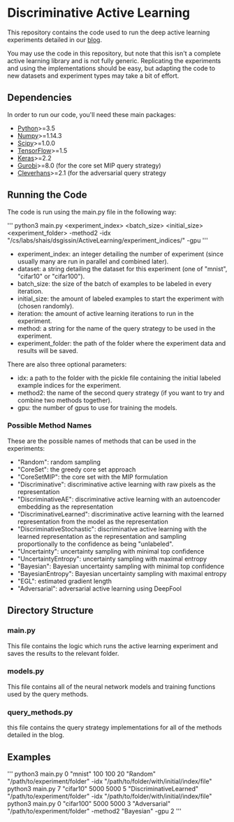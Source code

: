# Discriminative Active Learning

This repository contains the code used to run the deep active learning experiments detailed in our [blog](https://dsgissin.github.io/DiscriminativeActiveLearning/).

You may use the code in this repository, but note that this isn't a complete active learning library and is not fully generic. Replicating the experiments and using the implementations should be easy, but adapting the code to new datasets and experiment types may take a bit of effort.

## Dependencies

In order to run our code, you'll need these main packages:

- [Python](https://www.python.org/)>=3.5
- [Numpy](http://www.numpy.org/)>=1.14.3
- [Scipy](https://www.scipy.org/)>=1.0.0
- [TensorFlow](https://www.tensorflow.org/)>=1.5
- [Keras](https://keras.io/)>=2.2
- [Gurobi](http://www.gurobi.com/documentation/)>=8.0 (for the core set MIP query strategy)
- [Cleverhans](https://github.com/tensorflow/cleverhans)>=2.1 (for the adversarial query strategy

## Running the Code

The code is run using the main.py file in the following way:

'''
python3 main.py <experiment_index> <dataset> <batch_size> <initial_size> <iterations> <method> <experiment_folder> -method2 <method2> -idx "/cs/labs/shais/dsgissin/ActiveLearning/experiment_indices/" -gpu <gpus>
'''

- experiment_index: an integer detailing the number of experiment (since usually many are run in parallel and combined later).
- dataset: a string detailing the dataset for this experiment (one of "mnist", "cifar10" or "cifar100").
- batch_size: the size of the batch of examples to be labeled in every iteration.
- initial_size: the amount of labeled examples to start the experiment with (chosen randomly).
- iteration: the amount of active learning iterations to run in the experiment.
- method: a string for the name of the query strategy to be used in the experiment.
- experiment_folder: the path of the folder where the experiment data and results will be saved.

There are also three optional parameters:
- idx: a path to the folder with the pickle file containing the initial labeled example indices for the experiment.
- method2: the name of the second query strategy (if you want to try and combine two methods together).
- gpu: the number of gpus to use for training the models.

### Possible Method Names
These are the possible names of methods that can be used in the experiments:
- "Random": random sampling
- "CoreSet": the greedy core set approach
- "CoreSetMIP": the core set with the MIP formulation
- "Discriminative": discriminative active learning with raw pixels as the representation
- "DiscriminativeAE": discriminative active learning with an autoencoder embedding as the representation
- "DiscriminativeLearned": discriminative active learning with the learned representation from the model as the representation
- "DiscriminativeStochastic": discriminative active learning with the learned representation as the representation and sampling proportionally to the confidence as being "unlabeled".
- "Uncertainty": uncertainty sampling with minimal top confidence
- "UncertaintyEntropy": uncertainty sampling with maximal entropy
- "Bayesian": Bayesian uncertainty sampling with minimal top confidence
- "BayesianEntropy": Bayesian uncertainty sampling with maximal entropy
- "EGL": estimated gradient length
- "Adversarial": adversarial active learning using DeepFool


## Directory Structure

### main.py

This file contains the logic which runs the active learning experiment and saves the results to the relevant folder.

### models.py

This file contains all of the neural network models and training functions used by the query methods.

### query_methods.py

this file contains the query strategy implementations for all of the methods detailed in the blog.

## Examples

'''
python3 main.py 0 "mnist" 100 100 20 "Random" "/path/to/experiment/folder" -idx "/path/to/folder/with/initial/index/file"
python3 main.py 7 "cifar10" 5000 5000 5 "DiscriminativeLearned" "/path/to/experiment/folder" -idx "/path/to/folder/with/initial/index/file"
python3 main.py 0 "cifar100" 5000 5000 3 "Adversarial" "/path/to/experiment/folder" -method2 "Bayesian" -gpu 2
'''
